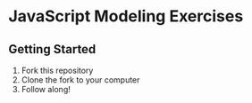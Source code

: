 # JavaScript Modeling Exercises

## Getting Started

1. Fork this repository
1. Clone the fork to your computer
1. Follow along!
